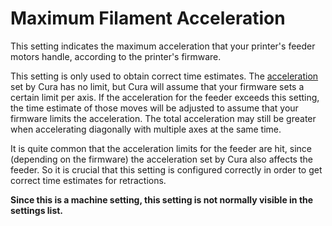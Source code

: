 Maximum Filament Acceleration
====
This setting indicates the maximum acceleration that your printer's feeder motors handle, according to the printer's firmware.

This setting is only used to obtain correct time estimates. The [acceleration](./acceleration_print.md) set by Cura has no limit, but Cura will assume that your firmware sets a certain limit per axis. If the acceleration for the feeder exceeds this setting, the time estimate of those moves will be adjusted to assume that your firmware limits the acceleration. The total acceleration may still be greater when accelerating diagonally with multiple axes at the same time.

It is quite common that the acceleration limits for the feeder are hit, since (depending on the firmware) the acceleration set by Cura also affects the feeder. So it is crucial that this setting is configured correctly in order to get correct time estimates for retractions.

**Since this is a machine setting, this setting is not normally visible in the settings list.**